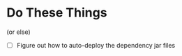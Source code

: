 Do These Things
===============

(or else)

- [ ] Figure out how to auto-deploy the dependency jar files
